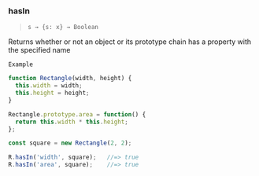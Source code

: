 ### hasIn

> ```s → {s: x} → Boolean```

Returns whether or not an object or its prototype chain has a property with the specified name

`Example`

```js
function Rectangle(width, height) {
  this.width = width;
  this.height = height;
}

Rectangle.prototype.area = function() {
  return this.width * this.height;
};

const square = new Rectangle(2, 2);

R.hasIn('width', square);   //=> true
R.hasIn('area', square);    //=> true
```